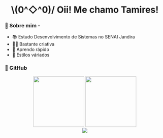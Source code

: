<h1 align="center"> \(0^◇^0)/ Oii! Me chamo Tamires! </h1>


### 👻 Sobre mim - 
- 📚 Estudo Desenvolvimento de Sistemas no SENAI Jandira 
- 👨‍💻 Bastante criativa
- 🔎 Aprendo rápido
- 🌟 Estilos váriados

### 👿 GitHub
<div style="display: inline_block" align="center">
  <img height="160em" src="https://github-readme-stats.vercel.app/api?username=oRdv&show_icons=true&theme=synthwave&include_all_commits=true&count_private=true"/>
  <img height="160em" src="https://github-readme-stats.vercel.app/api/top-langs/?username=oRdv&layout=compact&langs_count=7&theme=synthwaves"/>
</div>

<div align="center">
<img src="https://github.com/oRdv/oRdv/blob/output/github-contribution-grid-snake.svg">
</div>

